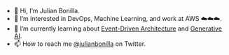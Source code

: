 - 👋 Hi, I’m Julian Bonilla.
- 👀 I’m interested in DevOps, Machine Learning, and work at AWS ☁️☁️☁️.
- 🌱 I’m currently learning about [Event-Driven Architecture](https://aws.amazon.com/event-driven-architecture/) and [Generative AI](https://aws.amazon.com/generative-ai/).
- 📫 How to reach me [@julianbonilla](https://twitter.com/julianbonilla) on Twitter.

<!---
julianbonilla/julianbonilla is a ✨ special ✨ repository because its `README.md` (this file) appears on your GitHub profile.
You can click the Preview link to take a look at your changes.
- 💞️ I’m looking to collaborate on 
--->
